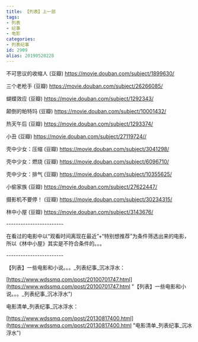 ```yaml
---
title: 【列表】上一部
tags:
- 列表
- 纪事
- 电影
categories:
- 列表纪事
id: 2909
alias: 20190520228
---
```


不可思议的收缩人 (豆瓣)
https://movie.douban.com/subject/1899630/

三个老枪手 (豆瓣)
https://movie.douban.com/subject/26266085/

蝴蝶效应 (豆瓣)
https://movie.douban.com/subject/1292343/

颠倒的帕特玛 (豆瓣)
https://movie.douban.com/subject/10001432/

热天午后 (豆瓣)
https://movie.douban.com/subject/1293374/

小丑 (豆瓣)
https://movie.douban.com/subject/27119724//

壳中少女：压缩 (豆瓣)
https://movie.douban.com/subject/3041298/

壳中少女：燃烧 (豆瓣)
https://movie.douban.com/subject/6096710/

壳中少女：排气 (豆瓣)
https://movie.douban.com/subject/10355625/

小偷家族 (豆瓣)
https://movie.douban.com/subject/27622447/

摄影机不要停！ (豆瓣)
https://movie.douban.com/subject/30234315/

林中小屋 (豆瓣)
https://movie.douban.com/subject/3143676/

\------------------------

在看过的电影中以“观看时间离现在最近”+“特别想推荐”为条件筛选出来的电影，所以《林中小屋》其实是不符合条件的。。。

\------------------------

【列表】一些电影和小说。。。\_列表纪事\_沉冰浮水：

[https://www.wdssmq.com/post/20100701747.html](https://www.wdssmq.com/post/20100701747.html "【列表】一些电影和小说。。。\_列表纪事\_沉冰浮水")

电影清单\_列表纪事\_沉冰浮水：

[https://www.wdssmq.com/post/20130817400.html](https://www.wdssmq.com/post/20130817400.html "电影清单\_列表纪事\_沉冰浮水")

<!--2909-->
